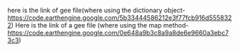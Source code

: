 here is the link of gee file(where using the dictionary object-https://code.earthengine.google.com/5b33444586212e3f77fcb916d5558322)
Here is the link of a gee file (where using the map method-https://code.earthengine.google.com/0e648a9b3c8a9a8de6e9660a3ebc73c3)
